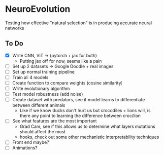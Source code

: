# NeuroEvolution
Testing how effective "natural selection" is in producing accurate neural networks 


## To Do 
- [x] Write CNN, ViT -> (pytorch + jax for both)
    - Putting jax off for now, seems like a pain
- [ ] Set up 2 datasets -> Google Doodle + real images 
- [ ] Set up normal training pipeline 
- [ ] Train all 4 models 
- [ ] Create function to compare weights (cosine similarity) 
- [ ] Write evolutionary algorithm
- [ ] Test model robustness (add noise)
- [ ] Create dataset with predators, see if model learns to differentiate between different animals 
    - Like if we know ducks don't hurt us but crocodiles + lions will, is there any point to learning the difference between croc/lion
- [ ] See what features are the most important 
    - Grad Cam, see if this allows us to determine what layers mutations should affect the most  
    - hooks, check out some other mechanistic interpretability techniques 
- [ ] Front end maybe? 
- [ ] Animations? 
